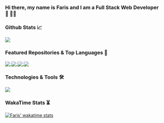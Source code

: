 ### Hi there, my name is Faris and I am a Full Stack Web Developer 👋 👨‍💻


### Github Stats 📈

<a href="https://github.com/farisaziz12">
  <img align="center" src="https://github-readme-stats.vercel.app/api?username=farisaziz12&count_private=true&show_icons=true&theme=dark" />
</a>


### Featured Repositories & Top Languages 👾

<a href="https://github.com/farisaziz12/sound_wave">
  <img align="center" src="https://github-readme-stats.vercel.app/api/pin/?username=farisaziz12&repo=sound_wave&theme=dark" />
</a>

<a href="https://github.com/farisaziz12">
  <img align="center" src="https://github-readme-stats.vercel.app/api/top-langs/?username=farisaziz12&theme=dark&layout=compact" />
</a>

<a href="https://github.com/farisaziz12/wod_with_faris_frontend">
  <img align="center" src="https://github-readme-stats.vercel.app/api/pin/?username=farisaziz12&repo=wod_with_faris_frontend&theme=dark" />
</a>

<a href="https://github.com/farisaziz12/film_pick_skill">
  <img align="center" src="https://github-readme-stats.vercel.app/api/pin/?username=farisaziz12&repo=film_pick_skill&theme=dark" />
</a>

### Technologies & Tools 🛠

![](https://img.shields.io/badge/<WORD_ON_LEFT>-<WORD_ON_RIGHT>-informational?style=flat&logo=<LOGO_NAME>&logoColor=white&color=2bbc8a)


### WakaTime Stats ⏳

[![Faris' wakatime stats](https://github-readme-stats.vercel.app/api/wakatime?username=farisaziz12&theme=dark)](https://github.com/farisaziz12)


<!--
**farisaziz12/farisaziz12** is a ✨ _special_ ✨ repository because its `README.md` (this file) appears on your GitHub profile.

Here are some ideas to get you started:

- 🔭 I’m currently working on ...
- 🌱 I’m currently learning ...
- 👯 I’m looking to collaborate on ...
- 🤔 I’m looking for help with ...
- 💬 Ask me about ...
- 📫 How to reach me: ...
- 😄 Pronouns: ...
- ⚡ Fun fact: ...
-->
